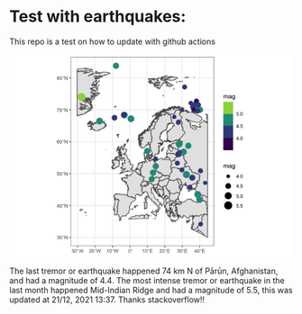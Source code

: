 <!-- README.md is generated from README.Rmd. Please edit that file -->

Test with earthquakes:
======================

This repo is a test on how to update with github actions

![](man/figures/README-unnamed-chunk-2-1.png)

The last tremor or earthquake happened 74 km N of Pārūn, Afghanistan,
and had a magnitude of 4.4. The most intense tremor or earthquake in the
last month happened Mid-Indian Ridge and had a magnitude of 5.5, this
was updated at 21/12, 2021 13:37. Thanks stackoverflow!!
